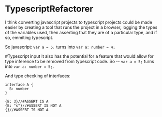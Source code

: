 # TypescriptRefactorer

I think converting javascript projects to typescript projects could be made easier by creating a tool that runs the project in a browser, logging the types of the variables used, then asserting that they are of a particular type, and if so, emmiting typescript.

So javascript: `var a = 5;`
turns into `var a: number = 4;`

#Typescript input
It also has the potential for a feature that would allow for type inference to be removed from typescript code. So --
`var a = 5;` turns into `var a: number = 5;`.

And type checking of interfaces:
```
interface A {
  B: number
}

{B: 3}//#ASSERT IS A
{B: "s"}//#ASSERT IS NOT A
{}//#ASSERT IS NOT A

```


